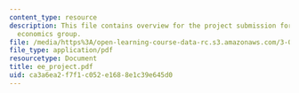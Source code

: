 ```yaml
---
content_type: resource
description: This file contains overview for the project submission for engineering
  economics group.
file: /media/https%3A/open-learning-course-data-rc.s3.amazonaws.com/3-080-economic-environmental-issues-in-materials-selection-fall-2005/ca3a6ea2f7f1c052e1688e1c39e645d0_ee_project.pdf
file_type: application/pdf
resourcetype: Document
title: ee_project.pdf
uid: ca3a6ea2-f7f1-c052-e168-8e1c39e645d0
---
```

